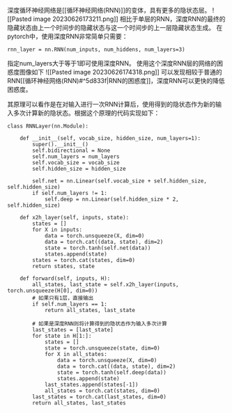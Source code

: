 深度循环神经网络是[[循环神经网络(RNN)]]的变体，具有更多的隐状态层。
![[Pasted image 20230626173211.png]]
相比于单层的RNN，深度RNN的最终的隐藏状态由上一个时间步的隐藏状态与这一个时间步的上一层隐藏状态生成。
在pytorch中，使用深度RNN非常简单只需要：
```
rnn_layer = nn.RNN(num_inputs, num_hiddens, num_layers=3)
```
指定num_layers大于等于1即可使用深度RNN。
使用这个深度RNN层的网络的困惑度图像如下
![[Pasted image 20230626174318.png]]
可以发现相较于普通的RNN[[循环神经网络(RNN)#^5d833f|RNN的困惑度]]，深度RNN可以更快的降低困惑度。

其原理可以看作是在对输入进行一次RNN计算后，使用得到的隐状态作为新的输入多次计算新的隐状态。根据这个原理的代码实现如下：
```
class RNNLayer(nn.Module):  
  
    def __init__(self, vocab_size, hidden_size, num_layers=1):  
        super().__init__()  
        self.bidirectional = None  
        self.num_layers = num_layers  
        self.vocab_size = vocab_size  
        self.hidden_size = hidden_size  
  
        self.net = nn.Linear(self.vocab_size + self.hidden_size, self.hidden_size)  
        if self.num_layers != 1:  
            self.deep = nn.Linear(self.hidden_size * 2, self.hidden_size)  
  
    def x2h_layer(self, inputs, state):  
        states = []  
        for X in inputs:  
            data = torch.unsqueeze(X, dim=0)  
            data = torch.cat((data, state), dim=2)  
            state = torch.tanh(self.net(data))  
            states.append(state)  
        states = torch.cat(states, dim=0)  
        return states, state  
  
    def forward(self, inputs, H):  
        all_states, last_state = self.x2h_layer(inputs, torch.unsqueeze(H[0], dim=0))  
        # 如果只有1层，直接输出  
        if self.num_layers == 1:  
            return all_states, last_state  
  
        # 如果是深度RNN则将计算得到的隐状态作为输入多次计算  
        last_states = [last_state]  
        for state in H[1:]:  
            states = []  
            state = torch.unsqueeze(state, dim=0)  
            for X in all_states:  
                data = torch.unsqueeze(X, dim=0)  
                data = torch.cat((data, state), dim=2)  
                state = torch.tanh(self.deep(data))  
                states.append(state)  
            last_states.append(states[-1])  
            all_states = torch.cat(states, dim=0)  
        last_states = torch.cat(last_states, dim=0)  
        return all_states, last_states
```
